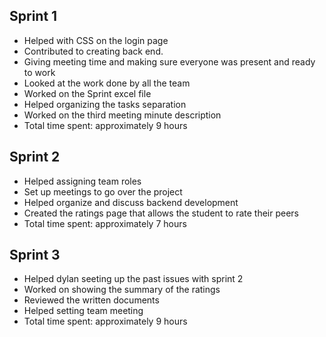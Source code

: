 ## Sprint 1
- Helped with CSS on the login page
- Contributed to creating back end.
- Giving meeting time and making sure everyone was present and ready to work
- Looked at the work done by all the team 
- Worked on the Sprint excel file 
- Helped organizing the tasks separation
- Worked on the third meeting minute description
- Total time spent: approximately 9 hours

## Sprint 2
- Helped assigning team roles
- Set up meetings to go over the project
- Helped organize and discuss backend development
- Created the ratings page that allows the student to rate their peers
- Total time spent: approximately 7 hours

## Sprint 3
- Helped dylan seeting up the past issues with sprint 2
- Worked on showing the summary of the ratings
- Reviewed the written documents
- Helped setting team meeting
- Total time spent: approximately 9 hours
  
